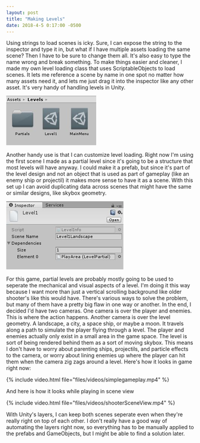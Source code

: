 ```yaml
---
layout: post
title: "Making Levels"
date: 2018-4-5 0:17:00 -0500
---
```


Using strings to load scenes is icky. Sure, I can expose the string to the inspector and type it in, but what if I have multiple assets loading the same scene? Then I have to be sure to change them all. It's also easy to type the name wrong and break something. To make things easier and cleaner, I made my own level loading class that uses ScriptableObjects to load scenes. It lets me reference a scene by name in one spot no matter how many assets need it, and lets me just drag it into the inspector like any other asset. It's very handy of handling levels in Unity.

![Level asset in project view](/files/img/SO_Level.jpg)

Another handy use is that I can customize level loading. Right now I'm using the first scene I made as a partial level since it's going to be a structure that most levels will have anyway. I could make it a prefab, but since it's part of the level design and not an object that is used as part of gameplay (like an enemy ship or projectil) it makes more sense to have it as a scene. With this set up I can avoid duplicating data across scenes that might have the same or similar designs, like skybox geometry.

![Level asset assigned in Inspector](/files/img/SO_Level_Inspector.jpg)

For this game, partial levels are probably mostly going to be used to seperate the mechanical and visual aspects of a level. I'm doing it this way because I want more than just a vertical scrolling background like older shooter's like this would have. There's various ways to solve the problem, but many of them have a pretty big flaw in one way or another. In the end, I decided I'd have two cameras. One camera is over the player and enemies. This is where the action happens. Another camera is over the level geometry. A landscape, a city, a space ship, or maybe a moon. It travels along a path to simulate the player flying through a level. The player and enemies actually only exist in a small area in the game space. The level is sort of being rendered behind them as a sort of moving skybox. This means I don't have to worry about parenting ships, projectils, and particle effects to the camera, or worry about lining enemies up where the player can hit them when the camera zig zags around a level. Here's how it looks in game right now:

{% include video.html file="files/videos/simplegameplay.mp4" %}

And here is how it looks while playing in scene view

{% include video.html file="files/videos/shooterSceneView.mp4" %}

With Unity's layers, I can keep both scenes seperate even when they're really right on top of each other. I don't really have a good way of automating the layers right now, so everything has to be manually applied to the prefabs and GameObjects, but I might be able to find a solution later.